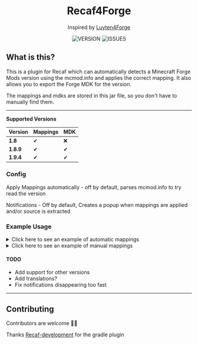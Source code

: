 <div align="center">

# Recaf4Forge

Inspired by [Luyten4Forge](https://github.com/KevinPriv/Luyten4Forge)

![VERSION](https://img.shields.io/github/v/release/1fxe/Recaf4Forge?style=flat-square)
![ISSUES](https://img.shields.io/github/issues/1fxe/Recaf4Forge?style=flat-square)

</div>

## What is this?

This is a plugin for Recaf which can automatically detects a Minecraft Forge Mods version using the mcmod.info and
applies the correct mapping. It also allows you to export the Forge MDK for the version.

The mappings and mdks are stored in this jar file, so you don't have to manually find them.

<hr>

**Supported Versions**

Version | Mappings | MDK
 --- | --- | --- 
**1.8** | ✔ | ❌
**1.8.9** | ✔ | ✔
**1.9.4** | ✔ | ✔

### Config

Apply Mappings automatically - off by default, parses mcmod.info to try read the version

Notifications - Off by default, Creates a popup when mappings are applied and/or source is extracted

### Example Usage

<details>
  <summary>Click here to see an example of automatic mappings</summary>

![Automatic Example](.github/automatic.gif)

</details>

<details>
  <summary>Click here to see an example of manual mappings</summary>

![Manual Example](.github/manual.gif)

</details>

#### TODO

- Add support for other versions
- Add translations?
- Fix notifications disappearing too fast

<hr>

## Contributing

Contributors are welcome 👍🏽

Thanks [Recaf-development](https://github.com/videogame-player/recaf-development) for the gradle plugin
